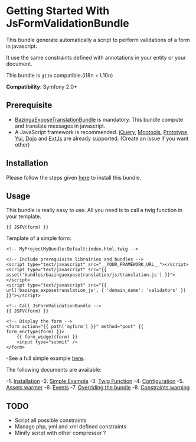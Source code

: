 Getting Started With JsFormValidationBundle
===========================================

This bundle generate automatically a script to perform validations of a form in javascript.

It use the same constraints defined with annotations in your entity or your document.

This bundle is `g11n` compatible.(i18n + L10n) 

**Compatibility**: Symfony 2.0+

## Prerequisite

* [BazingaExposeTranslationBundle](https://github.com/willdurand/BazingaExposeTranslationBundle) is mandatory. This bundle compute and translate messages in javascript.
* A JavaScript framework is recommended. [jQuery](http://jquery.com/), [Mootools](http://mootools.net), [Prototype](http://prototypejs.org), [Yui](http://yuilibrary.com/), [Dojo](http://dojotoolkit.org) and [ExtJs](http://sencha.com/products/extjs/) are already supported.
(Create an issue if you want other)

## Installation

Please follow the steps given [here](https://github.com/Abhoryo/APYJsFormValidationBundle/blob/master/Resources/doc/installation.md) to install this bundle.

## Usage

This bundle is really easy to use. All you need is to call a twig function in your template.

`{{ JSFV(form) }}`

Template of a simple form:


    <!-- MyProjectMyBundle:Default:index.html.twig -->

	<!-- Include prerequisite librairies and bundles -->
	<script type="text/javascript" src="__YOUR_FRAMEWORK_URL__"></script>
	<script type="text/javascript" src="{{ asset('bundles/bazingaexposetranslation/js/translation.js') }}"></script>
	<script type="text/javascript" src="{{ url('bazinga_exposetranslation_js', { 'domain_name': 'validators' }) }}"></script>

	<!-- Call JsFormValidationBundle -->
	{{ JSFV(form) }}

	<!-- Display the form -->
	<form action="{{ path('myform') }}" method="post" {{ form_enctype(form) }}>
		{{ form_widget(form) }}
		<input type="submit" />
	</form>


-See a full simple example [here](https://github.com/Abhoryo/APYJsFormValidationBundle/blob/master/Resources/doc/simple_example.md).

 The following documents are available:

-1. [Installation](https://github.com/Abhoryo/APYJsFormValidationBundle/blob/master/Resources/doc/installation.md)
-2. [Simple Example](https://github.com/Abhoryo/APYJsFormValidationBundle/blob/master/Resources/doc/simple_example.md)
-3. [Twig Function](https://github.com/Abhoryo/APYJsFormValidationBundle/blob/master/Resources/doc/twig_function.md)
-4. [Configuration](https://github.com/Abhoryo/APYJsFormValidationBundle/blob/master/Resources/doc/configuration.md)
-5. [Assets warmer](https://github.com/Abhoryo/APYJsFormValidationBundle/blob/master/Resources/doc/assets_warmer.md)
-6. [Events](https://github.com/Abhoryo/APYJsFormValidationBundle/blob/master/Resources/doc/events.md)
-7. [Overriding the bundle](https://github.com/Abhoryo/APYJsFormValidationBundle/blob/master/Resources/doc/overriding_the_bundle.md)
-8. [Constraints warning](https://github.com/Abhoryo/APYJsFormValidationBundle/blob/master/Resources/doc/constraints_warning.md)



## TODO

* Script all possible constraints
* Manage php, yml and xml defined constraints
* Minify script with other compressor ?
